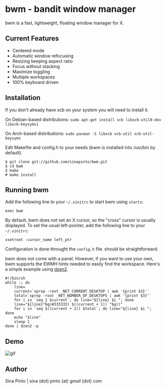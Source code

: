 bwm - bandit window manager
===========================
bwm is a fast, lightweight, floating window manager for X.

Current Features
----------------
* Centered mode
* Automatic window refocusing
* Resizing keeping aspect ratio
* Focus without stacking
* Maximize toggling
* Multiple workspaces
* 100% keyboard driven

Installation
------------
If you don't already have xcb on your system you will need to install it.

On Debian-based distributions:
`sudo apt-get install xcb libxcb-util0-dev libxcb-keysyms1`

On Arch-based distributions:
`sudo pacman -S libxcb xcb-util xcb-util-keysyms`

Edit Makefile and config.h to your needs (bwm is installed into /usr/bin by default).

    $ git clone git://github.com/sinapinto/bwm.git
    $ cd bwm
    $ make
    # make install

Running bwm
-----------
Add the following line to your `~/.xinitrc` to start bwm using `startx`:

    exec bwm

By default, bwm does not set an X cursor, so the "cross" cursor is usually displayed.  To set the usual left-pointer, add the following line to your `~/.xinitrc`:

    xsetroot -cursor_name left_ptr

Configuration is done throught the `config.h` file. should be straightforward.

bwm does not come with a panel.  However, if you want to use your own, bwm
supports the EWMH hints needed to easily find the workspace. Here's a simple example using [dzen2](http://github.com/robm/dzen).

```
#!/bin/sh
while :; do
    line=
    current=`xprop -root _NET_CURRENT_DESKTOP | awk '{print $3}'`
    total=`xprop -root _NET_NUMBER_OF_DESKTOPS | awk '{print $3}'`
    for i in `seq 1 $current`; do line="${line} $i "; done
    line="${line}^bg(#333333) $((current + 1)) ^bg()"
    for i in `seq $((current + 2)) $total`; do line="${line} $i "; done
    echo "$line"
    sleep 1
done | dzen2 -p

```

Demo
----
![gif](https://u.teknik.io/62xp0W.gif)

Author
------
Sina Pinto | sina (dot) pinto (at) gmail (dot) com
